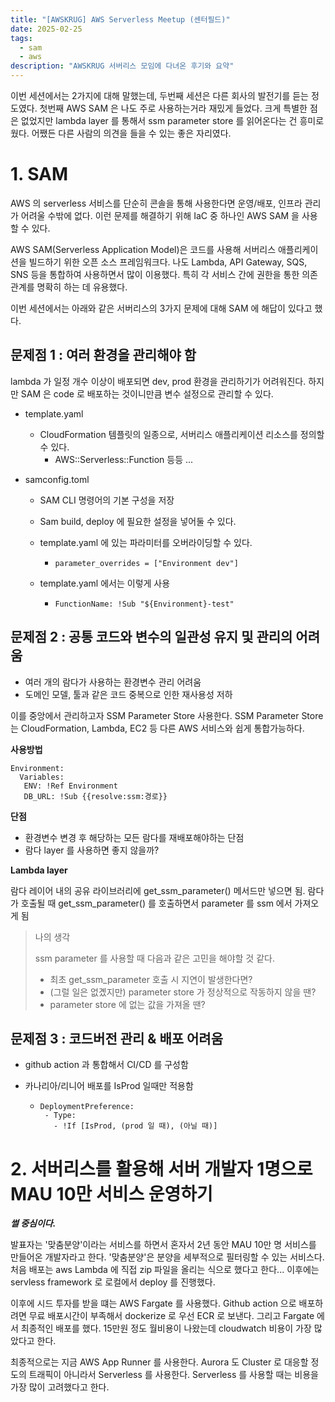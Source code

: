 ```yaml
---
title: "[AWSKRUG] AWS Serverless Meetup (센터필드)"
date: 2025-02-25
tags:
  - sam
  - aws
description: "AWSKRUG 서버리스 모임에 다녀온 후기와 요약"
---
```

이번 세션에서는 2가지에 대해 말했는데, 두번째 세션은 다른 회사의 발전기를 듣는 정도였다. 첫번째 AWS SAM 은 나도 주로 사용하는거라 재밌게 들었다. 크게 특별한 점은 없었지만 lambda layer 를 통해서 ssm parameter store 를 읽어온다는 건 흥미로웠다. 어쨌든 다른 사람의 의견을 들을 수 있는 좋은 자리였다.

# 1. SAM

AWS 의 serverless 서비스를 단순히 콘솔을 통해 사용한다면 운영/배포, 인프라 관리가 어려울 수밖에 없다. 이런 문제를 해결하기 위해 IaC 중 하나인 AWS SAM 을 사용할 수 있다. 

AWS SAM(Serverless Application Model)은 코드를 사용해 서버리스 애플리케이션을 빌드하기 위한 오픈 소스 프레임워크다. 나도 Lambda, API Gateway, SQS, SNS 등을 통합하여 사용하면서 많이 이용했다. 특히 각 서비스 간에 권한을 통한 의존 관계를 명확히 하는 데 유용했다.

이번 세션에서는 아래와 같은 서버리스의 3가지 문제에 대해 SAM 에 해답이 있다고 했다.

## 문제점 1 : 여러 환경을 관리해야 함

lambda 가 일정 개수 이상이 배포되면 dev, prod 환경을 관리하기가 어려워진다. 하지만 SAM 은 code 로 배포하는 것이니만큼 변수 설정으로 관리할 수 있다.

- template.yaml

  - CloudFormation 템플릿의 일종으로, 서버리스 애플리케이션 리소스를 정의할 수 있다.
    - AWS::Serverless::Function 등등 ...

- samconfig.toml

  - SAM CLI 명령어의 기본 구성을 저장

  - Sam build, deploy 에 필요한 설정을 넣어둘 수 있다.

  - template.yaml 에 있는 파라미터를 오버라이딩할 수 있다.

    - ```
      parameter_overrides = ["Environment dev"]
      ```

  - template.yaml 에서는 이렇게 사용

    - ```
      FunctionName: !Sub "${Environment}-test"
      ```

## 문제점 2 : 공통 코드와 변수의 일관성 유지 및 관리의 어려움

- 여러 개의 람다가 사용하는 환경변수 관리 어려움
- 도메인 모델, 툴과 같은 코드 중복으로 인한 재사용성 저하

이를 중앙에서 관리하고자 SSM Parameter Store 사용한다. SSM Parameter Store 는 CloudFormation, Lambda, EC2 등 다른 AWS 서비스와 쉽게 통합가능하다.

**사용방법**

```
Environment:
  Variables:
   ENV: !Ref Environment
   DB_URL: !Sub {{resolve:ssm:경로}}
```

**단점**

- 환경변수 변경 후 해당하는 모든 람다를 재배포해야하는 단점
- 람다 layer 를 사용하면 좋지 않을까?

**Lambda layer**

람다 레이어 내의 공유 라이브러리에 get_ssm_parameter() 메서드만 넣으면 됨. 람다가 호출될 때 get_ssm_parameter() 를 호출하면서 parameter 를  ssm 에서 가져오게 됨

> 나의 생각
>
> ssm parameter 를 사용할 때 다음과 같은 고민을 해야할 것 같다.
>
> - 최초 get_ssm_parameter 호출 시 지연이 발생한다면?
> - (그럴 일은 없곘지만) parameter store 가 정상적으로 작동하지 않을 땐?
> - parameter store 에 없는 값을 가져올 땐?

## 문제점 3 : 코드버전 관리 & 배포 어려움

- github action 과 통합해서 CI/CD 를 구성함

- 카나리아/리니어 배포를 IsProd 일때만 적용함

  - ```
    DeploymentPreference:
     - Type:
       - !If [IsProd, (prod 일 때), (아닐 때)]
    ```

# 2. 서버리스를 활용해 서버 개발자 1명으로 MAU 10만 서비스 운영하기

***썰 중심이다.***

발표자는 '맞춤분양'이라는 서비스를 하면서 혼자서 2년 동안 MAU 10만 명 서비스를 만들어온 개발자라고 한다. '맞춤분양'은 분양을 세부적으로 필터링할 수 있는 서비스다. 처음 배포는 aws Lambda 에 직접 zip 파일을 올리는 식으로 했다고 한다... 이후에는 servless framework 로 로컬에서 deploy 를 진행했다.

이후에 시드 투자를 받을  떄는 AWS Fargate 를 사용했다. Github action 으로 배포하려면 무료 배포시간이 부족해서 dockerize 로 우선 ECR 로 보낸다. 그리고 Fargate 에서 최종적인 배포를 했다. 15만원 정도 월비용이 나왔는데 cloudwatch 비용이 가장 많았다고 한다.

최종적으로는 지금 AWS App Runner 를 사용한다. Aurora 도 Cluster 로 대응할 정도의 트래픽이 아니라서 Serverless 를 사용한다. Serverless 를 사용할 때는 비용을 가장 많이 고려했다고 한다.
